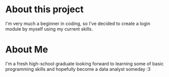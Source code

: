 # About this project
I'm very much a beginner in coding, so I've decided to create a login module by myself using my current skills.

# About Me
I'm a fresh high-school graduate looking forward to learning some of basic programming skills and hopefully become a data analyst someday :3
